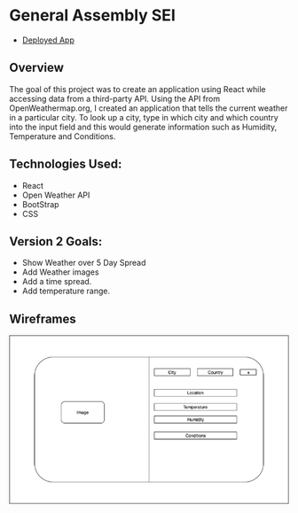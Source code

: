 # General Assembly SEI

* [Deployed App](https://adoring-jackson-8fd4b8.netlify.com/)


## Overview

The goal of this project was to create an application using React while accessing data from a third-party API. Using the API from OpenWeathermap.org, I created an application that tells the current weather in a particular city. To look up a city, type in which city and which country into the input field and this would generate information such as Humidity, Temperature and Conditions. 

## Technologies Used:
* React
* Open Weather API
* BootStrap
* CSS

## Version 2 Goals:
* Show  Weather over 5 Day Spread
* Add Weather images
* Add a time spread.
* Add temperature range.


## Wireframes

![Home](public/wireframe.png)

